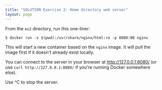 ```yaml
---
title: "SOLUTION Exercise 2: Home directory web server"
layout: page
---
```


From the `ex2` directory, run this one-liner:

```terminal
$ docker run -v $(pwd):/usr/share/nginx/html:ro -p 8080:80 nginx
```

This will start a new container based on the `nginx` image. It will pull the image first if it doesn't already exist locally.

You can connect to the server in your browser at http://127.0.0.1:8080/ (or use `curl http://127.0.0.1:8080/` if you're running Docker somewhere else).

Use ^C to stop the server.
